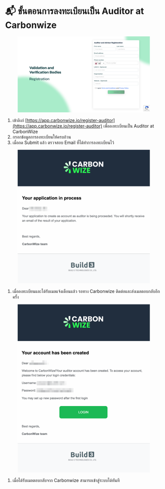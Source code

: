 # 📬 ขั้นตอนการลงทะเบียนเป็น Auditor at Carbonwize

<figure><img src="../.gitbook/assets/image (3) (1) (1) (1) (1) (1) (1) (1) (1).png" alt=""><figcaption></figcaption></figure>

1. เข้าลิงก์ [https://app.carbonwize.io/register-auditor](https://app.carbonwize.io/register-auditor) เพื่อลงทะเบียนเป็น Auditor at CarbonWize
2. กรอกข้อมูลการลงทะเบียนให้ครบถ้วน
3. เมื่อกด Submit แล้ว ตรวจสอบ Email ที่ได้ทำการลงทะเบียนไว้



<figure><img src="../.gitbook/assets/image (1) (1) (1) (1) (1) (1) (1) (1) (1) (1).png" alt=""><figcaption></figcaption></figure>

1. เมื่อลงทะเบียนและได้รับเมลแจ้งเตือนแล้ว รอทาง Carbonwize ติดต่อและส่งเมลตอบกลับอีกครั้ง



<figure><img src="../.gitbook/assets/image (2) (1) (1) (1) (1) (1) (1) (1).png" alt=""><figcaption></figcaption></figure>

1. เมื่อได้รับเมลตอบกลับจาก Carbonwize สามารถเข้าสู่ระบบได้ทันที
